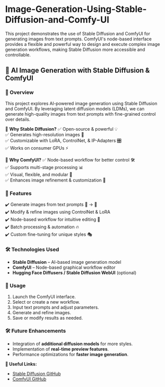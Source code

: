 # Image-Generation-Using-Stable-Diffusion-and-Comfy-UI
This project demonstrates the use of Stable Diffusion and ComfyUI for generating images from text prompts. ComfyUI's node-based interface provides a flexible and powerful way to design and execute complex image generation workflows, making Stable Diffusion more accessible and controllable.

## 🎨 AI Image Generation with Stable Diffusion & ComfyUI

### 🚀 Overview
This project explores AI-powered image generation using Stable Diffusion and ComfyUI. By leveraging latent diffusion models (LDMs), we can generate high-quality images from text prompts with fine-grained control over details.

🔹 **Why Stable Diffusion?**
✅ Open-source & powerful 💡  
✅ Generates high-resolution images 📸  
✅ Customizable with LoRA, ControlNet, & IP-Adapters 🎛️  
✅ Works on consumer GPUs ⚡  

🔹 **Why ComfyUI?**
✅ Node-based workflow for better control 🛠️  
✅ Supports multi-stage processing 📊  
✅ Visual, flexible, and modular 🚀  
✅ Enhances image refinement & customization 🎨  

### 📌 Features
✔️ Generate images from text prompts 📝 → 🎨  
✔️ Modify & refine images using ControlNet & LoRA  
✔️ Node-based workflow for intuitive editing 🔄  
✔️ Batch processing & automation 🔥  
✔️ Custom fine-tuning for unique styles 🎭  

### 🛠️ Technologies Used
- **Stable Diffusion** – AI-based image generation model
- **ComfyUI** – Node-based graphical workflow editor
- **Hugging Face Diffusers / Stable Diffusion WebUI** (optional)


### 📌 Usage
1. Launch the ComfyUI interface.
2. Select or create a new workflow.
3. Input text prompts and adjust parameters.
4. Generate and refine images.
5. Save or modify results as needed.

### 🛠️ Future Enhancements
- Integration of **additional diffusion models** for more styles.
- Implementation of **real-time preview features**.
- Performance optimizations for **faster image generation**.


**🔗 Useful Links:**
- [Stable Diffusion GitHub](https://github.com/CompVis/stable-diffusion)
- [ComfyUI GitHub](https://github.com/comfyanonymous/ComfyUI)
